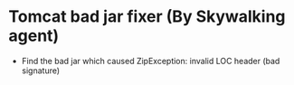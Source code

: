 # Tomcat bad jar fixer (By Skywalking agent)

* Find the bad jar which caused ZipException: invalid LOC header (bad signature)
